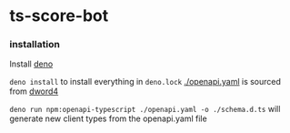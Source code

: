 # ts-score-bot

### installation

Install [deno](https://deno.com/)

`deno install` to install everything in `deno.lock`
[./openapi.yaml](./openapi.yaml) is sourced from [dword4](https://gitlab.com/dword4/nhlapi/-/blob/master/swagger/openapi.yaml)

`deno run npm:openapi-typescript ./openapi.yaml -o ./schema.d.ts` will generate new client types from the openapi.yaml file